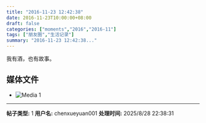 ```yaml
---
title: "2016-11-23 12:42:38"
date: 2016-11-23T10:00:00+08:00
draft: false
categories: ["moments","2016","2016-11"]
tags: ["朋友圈","生活记录"]
summary: "2016-11-23 12:42:38..."
---
```


我有酒，也有故事。

## 媒体文件

- ![Media 1](/Moments/photos/2016-11-23/201611231242380.jpg)

---

**帖子类型:** 1
**用户名:** chenxueyuan001
**处理时间:** 2025/8/28 22:38:31